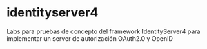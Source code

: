 # identityserver4
Labs para pruebas de concepto del framework IdentityServer4 para implementar un server de autorización OAuth2.0 y OpenID

